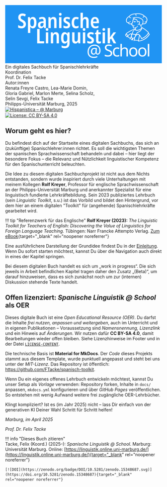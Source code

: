 <div class="cover-container">
  <img src="assets/images/toolkit_logo.png" alt="Spanisch Toolkit Logo" class="logo-image"/>
  <div class="cover-caption">
    <div class="subtitle">Ein digitales Sachbuch für Spanischlehrkräfte</div>
    <div class="coordination">Koordination</div>
    <div class="coordination-name">Prof. Dr. Felix Tacke</div>
    <div class="authors">Autor:innen</div>
    <div class="author-names">Renata Freyre Castro, Lea-Marie Domin,<br>Gloria Gabriel, Marlon Merte, Selina Scholz,<br>Selin Sevgi, Felix Tacke</div>
    <div class="place">Philipps-Universität Marburg, 2025</div>
    <div class="badge">
      <a href="https://hispanistica.online.uni-marburg.de"
      target="_blank" rel="noopener noreferrer">
      <img src="https://img.shields.io/badge/Hispanistica-@%20Marburg-4287f5?style=flat"
          alt="Hispanistica – @ Marburg"
          style="vertical-align:middle" />
      </a>
    </div>
    <div class="badge">
      <a rel="license" href="https://creativecommons.org/licenses/by-sa/4.0/">
      <img src="https://img.shields.io/badge/License-CC%20BY--SA%204.0-blue.svg" alt="License: CC BY-SA 4.0" style="vertical-align:middle;border:0"/>
      </a>
    </div>
  </div>
</div>

## Worum geht es hier?

Du befindest dich auf der Startseite eines digitalen Sachbuchs, das sich an (zukünftige) Spanischlehrer:innen richtet. Es soll die wichtigsten Themen der spanischen Sprachwissenschaft behandeln und dabei – hier liegt der besondere Fokus – die Relevanz und Nützlichkeit linguistischer Kompetenz für den Spanischunterricht beleuchten.

Die Idee zu diesem digitalen Sachbuchprojekt ist nicht aus dem Nichts entstanden, sondern wurde inspiriert durch viele Unterhaltungen mit meinem Kollegen **Rolf Kreyer**, Professor für englische Sprachwissenschaft an der Philipps-Universität Marburg und anerkannter Spezialist für eine linguistisch fundierte Lehrkräftebildung. Sein 2023 publiziertes Lehrbuch (sein *Linguistic Toolkit*, s.u.) ist das Vorbild und bildet den Hintergrund, vor dem hier an einem digitalen "Toolkit" für (angehende) Spanischlehrkräfte gearbeitet wird.

!!! tip "Referenzwerk für das Englische"
    **Rolf Kreyer (2023):** *The Linguistic Toolkit for Teachers of English: Discovering the Value of Linguistics for Foreign Language Teaching.*  Tübingen: Narr Francke Attempto Verlag. [Zum eBook](https://www.narr.de/the-linguistic-toolkit-for-teachers-of-english-18611/){target="_blank" rel="noopener noreferrer"}

Eine ausführlichere Darstellung der Grundidee findest Du in der [Einleitung](einleitung.md). Wenn Du sofort starten möchtest, kannst Du über die Navigation auch direkt in eines der Kapitel springen.

Bei diesem digitalen Buch handelt es sich um „work in progress“. Die sich jeweils in Arbeit befindlichen Kapitel tragen daher den Zusatz „(Beta)“, um darauf hinzuweisen, dass es sich zunächst noch um zur (internen) Diskussion stehende Texte handelt.

## Offen lizenziert: *Spanische Linguistik @ School* als OER

Dieses digitale Buch ist eine *Open Educational Resource (OER)*. Du darfst die Inhalte *frei nutzen, anpassen und weitergeben*, auch im Unterricht und in eigenen Publikationen – Voraussetzung sind *Namensnennung, Lizenzlink* und ein Hinweis auf *Änderungen*. Wir nutzen dafür **CC BY-SA 4.0**, damit Bearbeitungen wieder offen bleiben. Siehe Lizenzhinweise im Footer und in der Datei [`LICENSE-CONTENT`](LICENSE-CONTENT).

Die technische Basis ist **Material for MkDocs**. Der *Code* dieses Projekts stammt aus diesem Template, wurde punktuell angepasst und steht bei uns unter der *MIT-Lizenz*. Das Repository ist öffentlich: <https://github.com/FTacke/spanisch-toolkit>.

Wenn Du ein eigenes offenes Lehrbuch entwickeln möchtest, kannst Du unser Setup als *Vorlage* verwenden: Repository forken, Inhalte in `docs/` anpassen, `mkdocs.yml` konfigurieren und über *GitHub Pages* veröffentlichen. So entstehen mit wenig Aufwand weitere frei zugängliche OER-Lehrbücher.  

Klingt kompliziert? Ist es (im Jahr 2025) nicht – lass Dir einfach von der generativen KI Deiner Wahl Schritt für Schritt helfen!


*Marburg, im April 2025*

*Prof. Dr. Felix Tacke*




!!! info "Dieses Buch zitieren"  
    Tacke, Felix (Koord.) (2025–): *Spanische Linguistik @ School*. Marburg: Universität Marburg. Online: [https://linguistik.online.uni-marburg.de/](https://linguistik.online.uni-marburg.de/){target="_blank" rel="noopener noreferrer"}  
      
    [![DOI](https://zenodo.org/badge/DOI/10.5281/zenodo.15348687.svg)](https://doi.org/10.5281/zenodo.15348687){target="_blank" rel="noopener noreferrer"}

